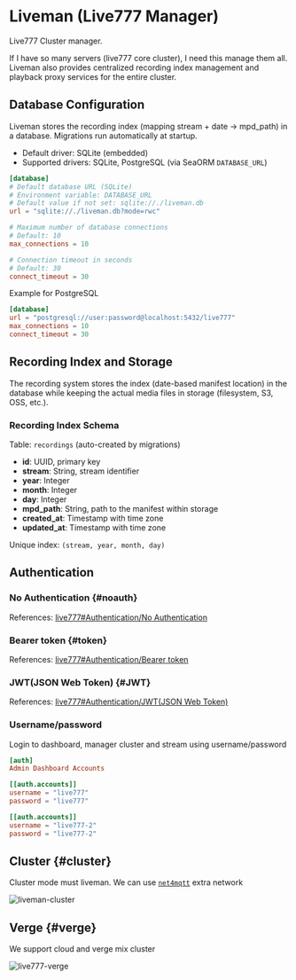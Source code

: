 # Liveman (Live777 Manager)

Live777 Cluster manager.

If I have so many servers (live777 core cluster), I need this manage them all. Liveman also provides centralized recording index management and playback proxy services for the entire cluster.

## Database Configuration

Liveman stores the recording index (mapping stream + date → mpd_path) in a database. Migrations run automatically at startup.

- Default driver: SQLite (embedded)
- Supported drivers: SQLite, PostgreSQL (via SeaORM `DATABASE_URL`)

```toml
[database]
# Default database URL (SQLite)
# Environment variable: DATABASE_URL
# Default value if not set: sqlite://./liveman.db
url = "sqlite://./liveman.db?mode=rwc"

# Maximum number of database connections
# Default: 10
max_connections = 10

# Connection timeout in seconds
# Default: 30
connect_timeout = 30
```

Example for PostgreSQL

```toml
[database]
url = "postgresql://user:password@localhost:5432/live777"
max_connections = 10
connect_timeout = 30
```

## Recording Index and Storage

The recording system stores the index (date-based manifest location) in the database while keeping the actual media files in storage (filesystem, S3, OSS, etc.).

### Recording Index Schema

Table: `recordings` (auto-created by migrations)

- **id**: UUID, primary key
- **stream**: String, stream identifier
- **year**: Integer
- **month**: Integer
- **day**: Integer
- **mpd_path**: String, path to the manifest within storage
- **created_at**: Timestamp with time zone
- **updated_at**: Timestamp with time zone

Unique index: `(stream, year, month, day)`

## Authentication

### No Authentication {#noauth}

References: [live777#Authentication/No Authentication](/guide/live777#noauth)

### Bearer token {#token}

References: [live777#Authentication/Bearer token](/guide/live777#token)

### JWT(JSON Web Token) {#JWT}

References: [live777#Authentication/JWT(JSON Web Token)](/guide/live777#JWT)

### Username/password

Login to dashboard, manager cluster and stream using username/password

```toml
[auth]
Admin Dashboard Accounts

[[auth.accounts]]
username = "live777"
password = "live777"

[[auth.accounts]]
username = "live777-2"
password = "live777-2"
```

## Cluster {#cluster}

Cluster mode must liveman. We can use [`net4mqtt`](/guide/net4mqtt) extra network

![liveman-cluster](/liveman-cluster.excalidraw.svg)

## Verge {#verge}

We support cloud and verge mix cluster

![live777-verge](/live777-verge.excalidraw.svg)

